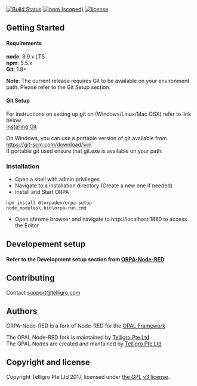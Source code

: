 [![Build Status](https://travis-ci.org/telligro/orpa-node-red.svg?branch=master)](https://travis-ci.org/telligro/orpa-node-red) [![npm (scoped)](https://img.shields.io/npm/v/@torpadev/orpa-setup.svg)](https://www.npmjs.com/package/@torpadev/orpa-setup) [![license](https://img.shields.io/github/license/telligro/orpa-setup.svg)](LICENSE)
## Getting Started
#### Requirements

**node**: 8.9.x LTS  
**npm**: 5.5.x  
**Git**: 1.8+  

**Note**: The current release requires Git to be available on your environment path. Please refer to the Git Setup section.

#### Git Setup

For instructions on setting up git on (Windows/Linux/Mac OSX) refer to link below    
[Installing Git](https://git-scm.com/book/en/v2/Getting-Started-Installing-Git)

On Windows, you can use a portable version of git available from
https://git-scm.com/download/win  
If portable git used ensure that git.exe is available on your path.

### Installation
- Open a shell with admin privileges
- Navigate to a installation directory (Create a new one if needed)
- Install and Start ORPA
```
npm install @torpadev/orpa-setup
node_modules\.bin\orpa-run.cmd
```
- Open chrome browser and navigate to http://localhost:1880 to access the Editor

## Developement setup

#### Refer to the Development setup section from [ORPA-Node-RED](https://github.com/telligro/orpa-node-red)

## Contributing
Contact support@telligro.com
## Authors

ORPA-Node-RED is a fork of Node-RED for the [OPAL Framework](https://www.telligro.com)

The OPAL Node-RED fork is maintained by [Telligro Pte Ltd](https://www.telligro.com)  
The OPAL Nodes are created and mantained by [Telligro Pte Ltd](https://www.telligro.com)

## Copyright and license

Copyright Telligro Pte Ltd 2017, licensed under [the GPL v3 license](LICENSE).  
